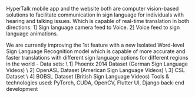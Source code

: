 HyperTalk mobile app and the website both are computer vision-based solutions to facilitate communication in sign language for individuals with hearing and talking issues. Which is capable of real-time translation in both directions: 
        1] Sign language camera feed to Voice. 
        2] Voice feed to sign language animations.
    
We are currently improving the 1st feature with a new Isolated Word-level Sign Language Recognition model which is capable of more accurate and faster translations with different sign language options for different regions in the world - Data sets: \\
        1] Phoenix 2014 Dataset (German Sign Language Videos)  \\ 
        2] OpenASL Dataset (American Sign Language Videos) \\
        3] CSL Dataset  \\
        4] BOBSL Dataset (British Sign Language Videos)
        Tools \& technologies used: PyTorch, CUDA, OpenCV, Flutter UI, Django back-end development
